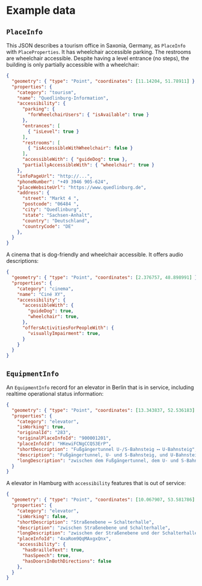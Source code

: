 # Example data

## `PlaceInfo`

This JSON describes a tourism office in Saxonia, Germany, as `PlaceInfo` with `PlaceProperties`. It
has wheelchair accessible parking. The restrooms are wheelchair accessible. Despite having a level
entrance (no steps), the building is only partially accessible with a wheelchair:

```json
{
  "geometry": { "type": "Point", "coordinates": [11.14204, 51.78911] },
  "properties": {
    "category": "tourism",
    "name": "Quedlinburg-Information",
    "accessibility": {
      "parking": {
        "forWheelchairUsers": { "isAvailable": true }
      },
      "entrances": [
        { "isLevel": true }
      ],
      "restrooms": [
        { "isAccessibleWithWheelchair": false }
      ],
      "accessibleWith": { "guideDog": true },
      "partiallyAccessibleWith": { "wheelchair": true }
    },
    "infoPageUrl": "http://...",
    "phoneNumber": "+49 3946 905-624",
    "placeWebsiteUrl": "https://www.quedlinburg.de",
    "address": {
      "street": "Markt 4 ",
      "postcode": "06484 ",
      "city": "Quedlinburg",
      "state": "Sachsen-Anhalt",
      "country": "Deutschland",
      "countryCode": "DE"
    },
  }
}
```

A cinema that is dog-friendly and wheelchair accessible. It offers audio descriptions:

```json
{
  "geometry": { "type": "Point", "coordinates": [2.376757, 48.898991] },
  "properties": {
    "category": "cinema",
    "name": "Ciné XY",
    "accessibility": {
      "accessibleWith": {
        "guideDog": true,
        "wheelchair": true,
      },
      "offersActivitiesForPeopleWith": {
        "visuallyImpairment": true,
      }
    }
  }
}
```

## `EquipmentInfo`

An `EquipmentInfo` record for an elevator in Berlin that is in service, including realtime
operational status information:

```json
{
  "geometry": { "type": "Point", "coordinates": [13.343837, 52.536183] },
  "properties": {
    "category": "elevator",
    "isWorking": true,
    "originalId": "283",
    "originalPlaceInfoId": "900001201",
    "placeInfoId": "HKewiFCNgCCQS3ErP",
    "shortDescription": "Fußgängertunnel U-/S-Bahnsteig ⟷ U-Bahnsteig",
    "description": "Fußgängertunnel, U- und S-Bahnsteig, und U-Bahnsteig",
    "longDescription": "zwischen dem Fußgängertunnel, dem U- und S-Bahnsteig, und dem U-Bahnsteig",
  }
}
```

A elevator in Hamburg with `accessibility` features that is out of service:

```json
{
  "geometry": { "type": "Point", "coordinates": [10.067907, 53.581786] },
  "properties": {
    "category": "elevator",
    "isWorking": false,
    "shortDescription": "Straßenebene ⟷ Schalterhalle",
    "description": "zwischen Straßenebene und Schalterhalle",
    "longDescription": "zwischen der Straßenebene und der Schalterhalle",
    "placeInfoId": "4xaRom9QqMAxgxQnx",
    "accessibility": {
      "hasBrailleText": true,
      "hasSpeech": true,
      "hasDoorsInBothDirections": false
    },
  }
}
```
